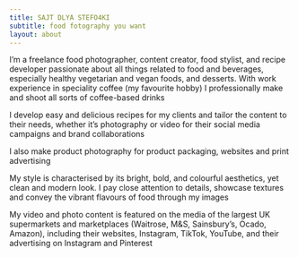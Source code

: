 ```yaml
---
title: SAJT DLYA STEFO4KI
subtitle: food fotography you want
layout: about
---
```


I’m a freelance food photographer, content creator, food stylist, and recipe developer passionate about all things related to food and beverages, especially healthy vegetarian and vegan foods, and desserts. With work experience in speciality coffee (my favourite hobby) I professionally make and shoot all sorts of coffee-based drinks

I develop easy and delicious recipes for my clients and tailor the content to their needs, whether it’s photography or video for their social media campaigns and brand collaborations

I also make product photography for product packaging, websites and print advertising

My style is characterised by its bright, bold, and colourful aesthetics, yet clean and modern look. I pay close attention to details, showcase textures and convey the vibrant flavours of food through my images

My video and photo content is featured on the media of the largest UK supermarkets and marketplaces (Waitrose, M&S, Sainsbury’s, Ocado, Amazon), including their websites, Instagram, TikTok, YouTube, and their advertising on Instagram and Pinterest
